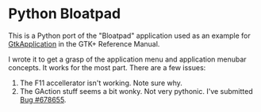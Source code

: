 Python Bloatpad
===============

This is a Python port of the "Bloatpad" application used as an example for 
[GtkApplication](http://developer.gnome.org/gtk3/stable/GtkApplication.html) in 
the GTK+ Reference Manual.

I wrote it to get a grasp of the application menu and application menubar 
concepts. It works for the most part. There are a few issues:

1. The F11 accellerator isn't working. Note sure why. 
2. The GAction stuff seems a bit wonky. Not very pythonic. I've submitted
   [Bug #678655](https://bugzilla.gnome.org/show_bug.cgi?id=678655).
